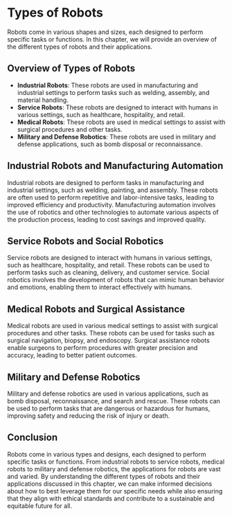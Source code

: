 Types of Robots
========================

Robots come in various shapes and sizes, each designed to perform specific tasks or functions. In this chapter, we will provide an overview of the different types of robots and their applications.

Overview of Types of Robots
---------------------------

* **Industrial Robots**: These robots are used in manufacturing and industrial settings to perform tasks such as welding, assembly, and material handling.
* **Service Robots**: These robots are designed to interact with humans in various settings, such as healthcare, hospitality, and retail.
* **Medical Robots**: These robots are used in medical settings to assist with surgical procedures and other tasks.
* **Military and Defense Robotics**: These robots are used in military and defense applications, such as bomb disposal or reconnaissance.

Industrial Robots and Manufacturing Automation
----------------------------------------------

Industrial robots are designed to perform tasks in manufacturing and industrial settings, such as welding, painting, and assembly. These robots are often used to perform repetitive and labor-intensive tasks, leading to improved efficiency and productivity. Manufacturing automation involves the use of robotics and other technologies to automate various aspects of the production process, leading to cost savings and improved quality.

Service Robots and Social Robotics
----------------------------------

Service robots are designed to interact with humans in various settings, such as healthcare, hospitality, and retail. These robots can be used to perform tasks such as cleaning, delivery, and customer service. Social robotics involves the development of robots that can mimic human behavior and emotions, enabling them to interact effectively with humans.

Medical Robots and Surgical Assistance
--------------------------------------

Medical robots are used in various medical settings to assist with surgical procedures and other tasks. These robots can be used for tasks such as surgical navigation, biopsy, and endoscopy. Surgical assistance robots enable surgeons to perform procedures with greater precision and accuracy, leading to better patient outcomes.

Military and Defense Robotics
-----------------------------

Military and defense robotics are used in various applications, such as bomb disposal, reconnaissance, and search and rescue. These robots can be used to perform tasks that are dangerous or hazardous for humans, improving safety and reducing the risk of injury or death.

Conclusion
----------

Robots come in various types and designs, each designed to perform specific tasks or functions. From industrial robots to service robots, medical robots to military and defense robotics, the applications for robots are vast and varied. By understanding the different types of robots and their applications discussed in this chapter, we can make informed decisions about how to best leverage them for our specific needs while also ensuring that they align with ethical standards and contribute to a sustainable and equitable future for all.
